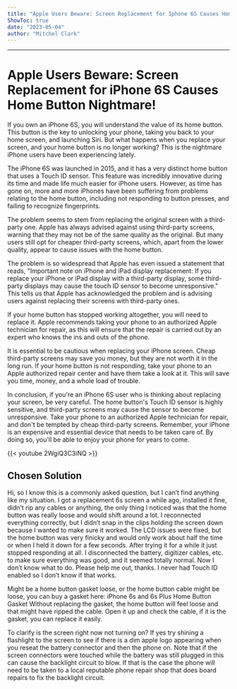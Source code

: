 ```yaml
---
title: "Apple Users Beware: Screen Replacement for Iphone 6S Causes Home Button Nightmare!"
ShowToc: true 
date: "2023-05-04"
author: "Mitchel Clark"
---
```

*****
# Apple Users Beware: Screen Replacement for iPhone 6S Causes Home Button Nightmare!

If you own an iPhone 6S, you will understand the value of its home button. This button is the key to unlocking your phone, taking you back to your home screen, and launching Siri. But what happens when you replace your screen, and your home button is no longer working? This is the nightmare iPhone users have been experiencing lately.

The iPhone 6S was launched in 2015, and it has a very distinct home button that uses a Touch ID sensor. This feature was incredibly innovative during its time and made life much easier for iPhone users. However, as time has gone on, more and more iPhones have been suffering from problems relating to the home button, including not responding to button presses, and failing to recognize fingerprints.

The problem seems to stem from replacing the original screen with a third-party one. Apple has always advised against using third-party screens, warning that they may not be of the same quality as the original. But many users still opt for cheaper third-party screens, which, apart from the lower quality, appear to cause issues with the home button.

The problem is so widespread that Apple has even issued a statement that reads, "Important note on iPhone and iPad display replacement: If you replace your iPhone or iPad display with a third-party display, some third-party displays may cause the touch ID sensor to become unresponsive." This tells us that Apple has acknowledged the problem and is advising users against replacing their screens with third-party ones.

If your home button has stopped working altogether, you will need to replace it. Apple recommends taking your phone to an authorized Apple technician for repair, as this will ensure that the repair is carried out by an expert who knows the ins and outs of the phone.

It is essential to be cautious when replacing your iPhone screen. Cheap third-party screens may save you money, but they are not worth it in the long run. If your home button is not responding, take your phone to an Apple authorized repair center and have them take a look at it. This will save you time, money, and a whole load of trouble.

In conclusion, if you're an iPhone 6S user who is thinking about replacing your screen, be very careful. The home button's Touch ID sensor is highly sensitive, and third-party screens may cause the sensor to become unresponsive. Take your phone to an authorized Apple technician for repair, and don't be tempted by cheap third-party screens. Remember, your iPhone is an expensive and essential device that needs to be taken care of. By doing so, you'll be able to enjoy your phone for years to come.

{{< youtube 2WgiQ3C3iNQ >}} 



## Chosen Solution
 Hi, so I know this is a commonly asked question, but I can’t find anything like my situation. I got a replacement 6s screen a while ago, installed it fine, didn’t rip any cables or anything, the only thing I noticed was that the home button was really loose and would shift around a lot. I reconnected everything correctly, but I didn’t snap in the clips holding the screen down because I wanted to make sure it worked. The LCD issues were fixed, but the home button was very finicky and would only work about half the time or when I held it down for a few seconds. After trying it for a while it just stopped responding at all. I disconnected the battery, digitizer cables, etc. to make sure everything was good, and it seemed totally normal. Now I don’t know what to do. Please help me out, thanks. I never had Touch ID enabled so I don’t know if that works.

 Might be a home button gasket loose, or the home button cable might be loose, you can buy a gasket here: iPhone 6s and 6s Plus Home Button Gasket Without replacing the gasket, the home button will feel loose and that might have ripped the cable. Open it up and check the cable, if it is the gasket, you can replace it easily.

 To clarify is the screen right now not turning on? If yes try shining a flashlight to the screen to see if there is a dim apple logo appearing when you reseat the battery connector and then the phone on.
Note that if the screen connectors were touched while the battery was still plugged in this can cause the backlight circuit to blow.
If that is the case the phone will need to be taken to a local reputable phone repair shop that does board repairs to fix the backlight circuit.





